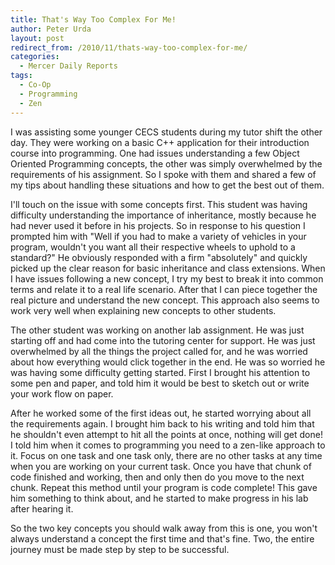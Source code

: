 ```yaml
---
title: That's Way Too Complex For Me!
author: Peter Urda
layout: post
redirect_from: /2010/11/thats-way-too-complex-for-me/
categories:
  - Mercer Daily Reports
tags:
  - Co-Op
  - Programming
  - Zen
---
```


I was assisting some younger CECS students during my tutor shift the other day. They were working on a basic C++ application for their introduction course into programming. One had issues understanding a few Object Oriented Programming concepts, the other was simply overwhelmed by the requirements of his assignment. So I spoke with them and shared a few of my tips about handling these situations and how to get the best out of them.

I'll touch on the issue with some concepts first. This student was having difficulty understanding the importance of inheritance, mostly because he had never used it before in his projects. So in response to his question I prompted him with "Well if you had to make a variety of vehicles in your program, wouldn't you want all their respective wheels to uphold to a standard?" He obviously responded with a firm "absolutely" and quickly picked up the clear reason for basic inheritance and class extensions. When I have issues following a new concept, I try my best to break it into common terms and relate it to a real life scenario. After that I can piece together the real picture and understand the new concept. This approach also seems to work very well when explaining new concepts to other students.

The other student was working on another lab assignment. He was just starting off and had come into the tutoring center for support. He was just overwhelmed by all the things the project called for, and he was worried about how everything would click together in the end. He was so worried he was having some difficulty getting started. First I brought his attention to some pen and paper, and told him it would be best to sketch out or write your work flow on paper.

After he worked some of the first ideas out, he started worrying about all the requirements again. I brought him back to his writing and told him that he shouldn't even attempt to hit all the points at once, nothing will get done! I told him when it comes to programming you need to a zen-like approach to it. Focus on one task and one task only, there are no other tasks at any time when you are working on your current task. Once you have that chunk of code finished and working, then and only then do you move to the next chunk. Repeat this method until your program is code complete! This gave him something to think about, and he started to make progress in his lab after hearing it.

So the two key concepts you should walk away from this is one, you won't always understand a concept the first time and that's fine. Two, the entire journey must be made step by step to be successful.
